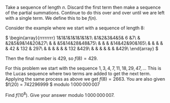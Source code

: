 Take a sequence of length $n$. Discard the first term then make a sequence of the partial summations. Continue to do this over and over until we are left with a single term. We define this to be $f(n)$.


Consider the example where we start with a sequence of length 8:


$
\begin{array}{rrrrrrrr}
1&1&1&1&1&1&1&1\\
 &1&2&3&4&5& 6 &7\\
 & &2&5&9&14&20&27\\
 & & &5&14&28&48&75\\
 & & & &14&42&90&165\\
 & & & & & 42 & 132 & 297\\
 & & & & & & 132 &429\\
 & & & & & & &429\\
\end{array}
$


Then the final number is $429$, so $f(8) = 429$.


For this problem we start with the sequence $1,3,4,7,11,18,29,47,\ldots$
This is the Lucas sequence where two terms are added to get the next term. 
Applying the same process as above we get $f(8) = 2663$.
You are also given $f(20) = 742296999 $ modulo $1\,000\,000\,007$


Find $f(10^8)$. Give your answer modulo $1\,000\,000\,007$.
